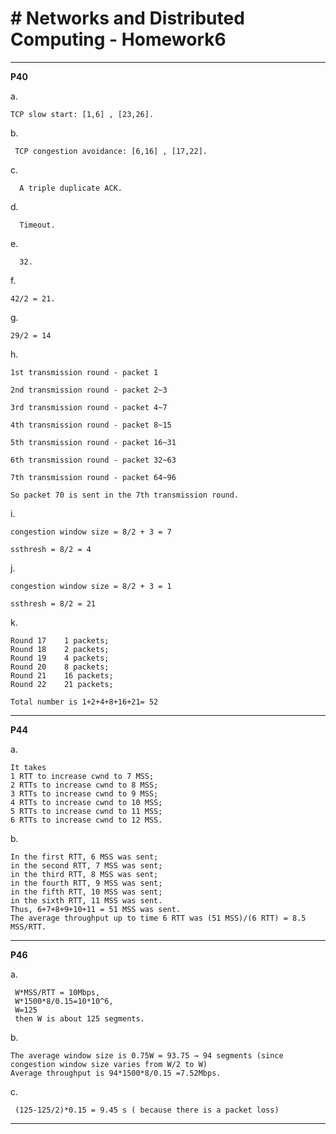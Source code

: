 ﻿# # Networks and Distributed Computing - Homework6


---

**P40**

a.

    TCP slow start: [1,6] , [23,26].
  
b.

     TCP congestion avoidance: [6,16] , [17,22].
 
 c.
 
      A triple duplicate ACK.
    
d.

      Timeout.
 
 e.
 
      32.
    
f.

    42/2 = 21.
 
 g.
 
    29/2 = 14
 
    
h.

    1st transmission round - packet 1
    
    2nd transmission round - packet 2~3   
    
    3rd transmission round - packet 4~7 
    
    4th transmission round - packet 8~15
    
    5th transmission round - packet 16~31
    
    6th transmission round - packet 32~63
    
    7th transmission round - packet 64~96
    
    So packet 70 is sent in the 7th transmission round.
    
    
i.
 
    congestion window size = 8/2 + 3 = 7
 
    ssthresh = 8/2 = 4
    
    
j.
 
    congestion window size = 8/2 + 3 = 1
 
    ssthresh = 8/2 = 21
    
k.
 
    Round 17    1 packets;
    Round 18    2 packets;
    Round 19    4 packets;
    Round 20    8 packets;
    Round 21    16 packets;
    Round 22    21 packets;
    
    Total number is 1+2+4+8+16+21= 52

---
  
**P44**

a. 

    It takes
    1 RTT to increase cwnd to 7 MSS; 
    2 RTTs to increase cwnd to 8 MSS; 
    3 RTTs to increase cwnd to 9 MSS; 
    4 RTTs to increase cwnd to 10 MSS;
    5 RTTs to increase cwnd to 11 MSS;
    6 RTTs to increase cwnd to 12 MSS. 

    
  
b.

    In the first RTT, 6 MSS was sent;
    in the second RTT, 7 MSS was sent;
    in the third RTT, 8 MSS was sent;
    in the fourth RTT, 9 MSS was sent;
    in the fifth RTT, 10 MSS was sent;
    in the sixth RTT, 11 MSS was sent. 
    Thus, 6+7+8+9+10+11 = 51 MSS was sent.
    The average throughput up to time 6 RTT was (51 MSS)/(6 RTT) = 8.5 MSS/RTT. 
 
    
---

**P46**

a. 

     W*MSS/RTT = 10Mbps,
     W*1500*8/0.15=10*10^6,
     W=125
     then W is about 125 segments. 
  
b.

    The average window size is 0.75W = 93.75 → 94 segments (since congestion window size varies from W/2 to W)
    Average throughput is 94*1500*8/0.15 =7.52Mbps. 
 
 c.

     (125-125/2)*0.15 = 9.45 s ( because there is a packet loss)
 
---

